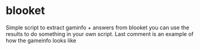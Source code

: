 # blooket

Simple script to extract gaminfo + answers from blooket
you can use the results to do something in your own script.
Last comment is an example of how the gameinfo looks like
